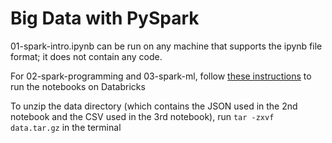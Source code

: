# Big Data with PySpark

01-spark-intro.ipynb can be run on any machine that supports the ipynb file format; it does not contain any code.

For 02-spark-programming and 03-spark-ml, follow [these instructions](https://docs.databricks.com/notebooks/notebooks-manage.html#import-a-notebook) to run the notebooks on Databricks

To unzip the data directory (which contains the JSON used in the 2nd notebook and the CSV used in the 3rd notebook), run `tar -zxvf data.tar.gz` in the terminal
